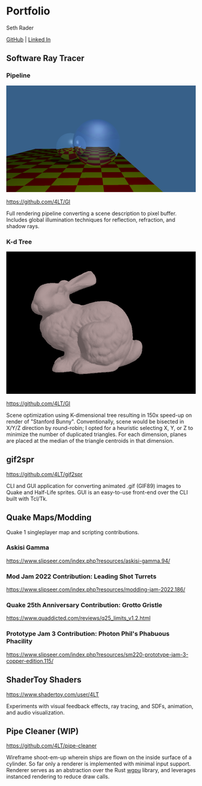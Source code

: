 # Portfolio

Seth Rader

[GitHub](https://github.com/4LT) \|
[Linked In](https://www.linkedin.com/in/seth-rader-50b81996)

## Software Ray Tracer

### Pipeline

<img src="rayt.png" />

<https://github.com/4LT/GI>

Full rendering pipeline converting a scene description to pixel buffer.
Includes global illumination techniques for reflection, refraction, and shadow
rays.

### K-d Tree

<img src="bunny.png" />

<https://github.com/4LT/GI>

Scene optimization using K-dimensional tree resulting in 150x speed-up on render
of "Stanford Bunny".  Conventionally, scene would be bisected in X/Y/Z direction
by round-robin; I opted for a heuristic selecting X, Y, or Z to minimize the
number of duplicated triangles.  For each dimension, planes are placed at the 
median of the triangle centroids in that dimension.

## gif2spr

<https://github.com/4LT/gif2spr>

CLI and GUI application for converting animated .gif (GIF89) images to Quake and
Half-Life sprites.  GUI is an easy-to-use front-end over the CLI built with
Tcl/Tk.

## Quake Maps/Modding

Quake 1 singleplayer map and scripting contributions.

### Askisi Gamma

<https://www.slipseer.com/index.php?resources/askisi-gamma.94/>

### Mod Jam 2022 Contribution: Leading Shot Turrets

<https://www.slipseer.com/index.php?resources/modding-jam-2022.186/>

### Quake 25th Anniversary Contribution: Grotto Gristle

<https://www.quaddicted.com/reviews/q25_limits_v1.2.html>

### Prototype Jam 3 Contribution: Photon Phil's Phabuous Phacility

<https://www.slipseer.com/index.php?resources/sm220-prototype-jam-3-copper-edition.115/>

## ShaderToy Shaders

<https://www.shadertoy.com/user/4LT>

Experiments with visual feedback effects, ray tracing, and SDFs, animation,
and audio visualization.

## Pipe Cleaner (WIP)

<https://github.com/4LT/pipe-cleaner>

Wireframe shoot-em-up wherein ships are flown on the inside surface of a
cylinder.  So far only a renderer is implemented with minimal input support.
Renderer serves as an abstraction over the Rust
[wgpu](https://crates.io/crates/wgpu) library, and leverages instanced rendering
to reduce draw calls.
